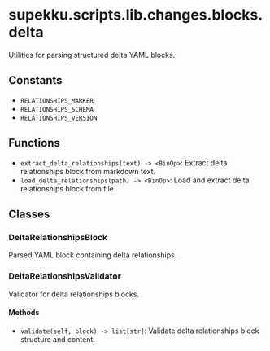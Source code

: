# supekku.scripts.lib.changes.blocks.delta

Utilities for parsing structured delta YAML blocks.

## Constants

- `RELATIONSHIPS_MARKER`
- `RELATIONSHIPS_SCHEMA`
- `RELATIONSHIPS_VERSION`

## Functions

- `extract_delta_relationships(text) -> <BinOp>`: Extract delta relationships block from markdown text.
- `load_delta_relationships(path) -> <BinOp>`: Load and extract delta relationships block from file.

## Classes

### DeltaRelationshipsBlock

Parsed YAML block containing delta relationships.

### DeltaRelationshipsValidator

Validator for delta relationships blocks.

#### Methods

- `validate(self, block) -> list[str]`: Validate delta relationships block structure and content.
